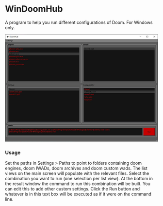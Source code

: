# WinDoomHub

A program to help you run different configurations of Doom.  For Windows only.

![Example](Example.jpg)

### Usage

Set the paths in Settings > Paths to point to folders containing doom engines, doom IWADs, doom archives and doom custom wads.  The list views on the main screen will populate with the relevant files.  Select the combination you want to run (one selection per list view).  At the bottom in the result window the command to run this combination will be built.  You can edit this to add other custom settings.  Click the Run button and whatever is in this text box will be executed as if it were on the command line.  
